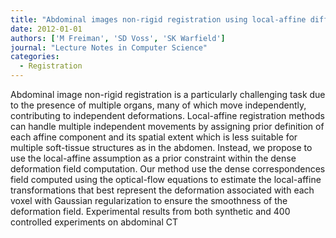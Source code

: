 ```yaml
---
title: "Abdominal images non-rigid registration using local-affine diffeomorphic demons"
date: 2012-01-01
authors: ['M Freiman', 'SD Voss', 'SK Warfield']
journal: "Lecture Notes in Computer Science"
categories:
  - Registration
---
```

 Abdominal image non-rigid registration is a particularly challenging task due to the presence of multiple organs, many of which move independently, contributing to independent deformations. Local-affine registration methods can handle multiple independent movements by assigning prior definition of each affine component and its spatial extent which is less suitable for multiple soft-tissue structures as in the abdomen. Instead, we propose to use the local-affine assumption as a prior constraint within the dense deformation field computation. Our method use the dense correspondences field computed using the optical-flow equations to estimate the local-affine transformations that best represent the deformation associated with each voxel with Gaussian regularization to ensure the smoothness of the deformation field. Experimental results from both synthetic and 400 controlled experiments on abdominal CT
        